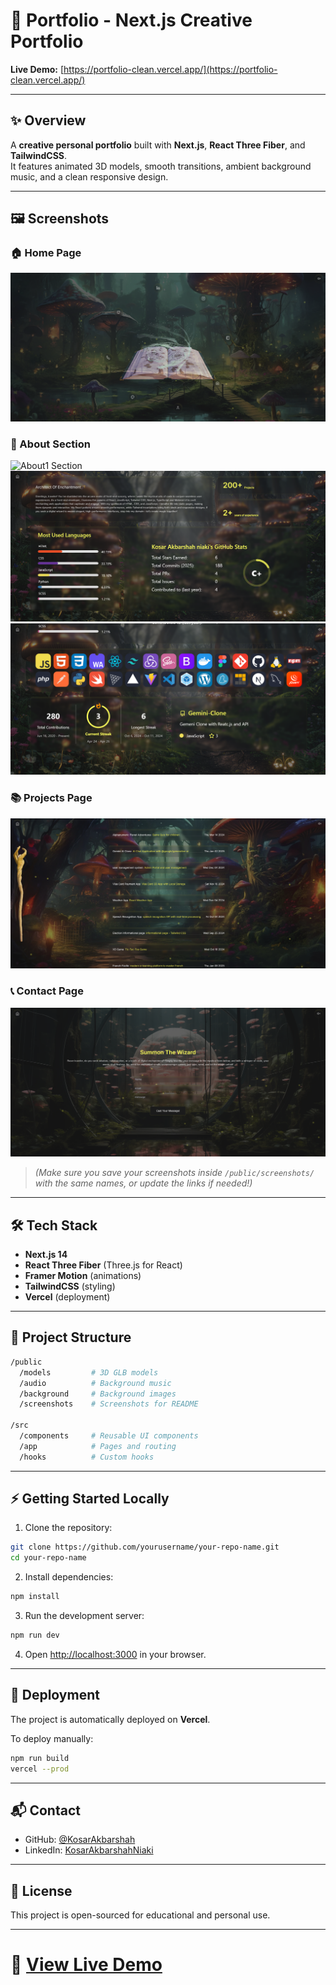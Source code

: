 # 🚀 Portfolio - Next.js Creative Portfolio

**Live Demo:** [https://portfolio-clean.vercel.app/](https://portfolio-clean.vercel.app/)  

---

## ✨ Overview

A **creative personal portfolio** built with **Next.js**, **React Three Fiber**, and **TailwindCSS**.  
It features animated 3D models, smooth transitions, ambient background music, and a clean responsive design.

---

## 🖼️ Screenshots

### 🏠 Home Page
![Home Page](public/screenshots/home.png)

### 🙋 About Section
![About1 Section](public/screenshots/about1.png)
![About2 Section](public/screenshots/about2.png)
![About3 Section](public/screenshots/about3.png)

### 📚 Projects Page
![Projects Page](public/screenshots/projects.png)

### 📞 Contact Page
![Contact Page](public/screenshots/contact.png)

> *(Make sure you save your screenshots inside `/public/screenshots/` with the same names, or update the links if needed!)*

---

## 🛠️ Tech Stack

- **Next.js 14**
- **React Three Fiber** (Three.js for React)
- **Framer Motion** (animations)
- **TailwindCSS** (styling)
- **Vercel** (deployment)

---

## 📂 Project Structure

```bash
/public
  /models         # 3D GLB models
  /audio          # Background music
  /background     # Background images
  /screenshots    # Screenshots for README

/src
  /components     # Reusable UI components
  /app            # Pages and routing
  /hooks          # Custom hooks
```

---

## ⚡ Getting Started Locally

1. Clone the repository:

```bash
git clone https://github.com/yourusername/your-repo-name.git
cd your-repo-name
```

2. Install dependencies:

```bash
npm install
```

3. Run the development server:

```bash
npm run dev
```

4. Open [http://localhost:3000](http://localhost:3000) in your browser.

---

## 🎯 Deployment

The project is automatically deployed on **Vercel**.

To deploy manually:

```bash
npm run build
vercel --prod
```

---

## 📬 Contact

- GitHub: [@KosarAkbarshah](https://github.com/KosarAkbarshah)
- LinkedIn: [KosarAkbarshahNiaki](https://www.linkedin.com/in/kosar-akbarshah/)

---

## 🔖 License

This project is open-sourced for educational and personal use.

---

# 🚀 [View Live Demo](https://portfolio-clean.vercel.app/)

